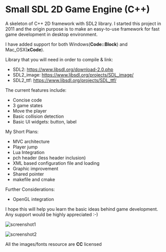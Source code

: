 Small SDL 2D Game Engine (C++)
===========

A skeleton of C++ 2D framework with SDL2 library.
I started this project in 2011 and the origin purpose is to make an easy-to-use framework for fast game development in desktop environment.

I have added support for both Windows(**Code::Block**) and Mac_OSX(**xCode**).

Library that you will need in order to compile & link:
* SDL2: https://www.libsdl.org/download-2.0.php
* SDL2_image: https://www.libsdl.org/projects/SDL_image/
* SDL2_ttf: https://www.libsdl.org/projects/SDL_ttf/



The current features include:
* Concise code
* 3 game states 
* Move the player
* Basic collision detection
* Basic UI widgets: button, label

My Short Plans:
* MVC architecture
* Player jump
* Lua Integration
* pch header (less header inclusion)
* XML based configuration file and loading
* Graphic improvement
* Shared pointer
* makefile and cmake

Further Considerations:
* OpenGL integration

I hope this will help you learn the basic ideas behind game development.
Any support would be highly appreciated :-)

![screenshot1](https://raw.githubusercontent.com/mjopenglsdl/Small2D_SDL/master/Images/screenshots/11.png)

![screenshot2](https://raw.githubusercontent.com/mjopenglsdl/Small2D_SDL/master/Images/screenshots/22.png)


All the images/fonts resource are **CC** licensed